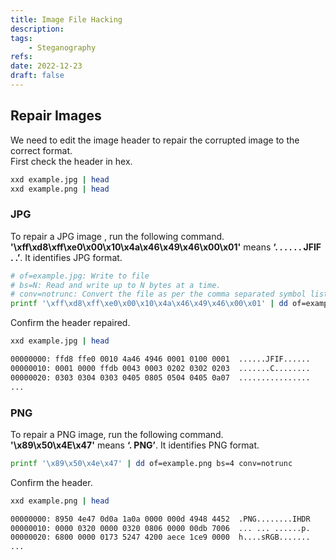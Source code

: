 ```yaml
---
title: Image File Hacking
description: 
tags:
    - Steganography
refs:
date: 2022-12-23
draft: false
---
```


## Repair Images

We need to edit the image header to repair the corrupted image to the correct format.  
First check the header in hex.

```sh
xxd example.jpg | head
xxd example.png | head
```

### JPG

To repair a JPG image , run the following command.  
**'\xff\xd8\xff\xe0\x00\x10\x4a\x46\x49\x46\x00\x01'** means **‘. . . . . . JFIF . .’**. It identifies JPG format.

```sh
# of=example.jpg: Write to file
# bs=N: Read and write up to N bytes at a time. 
# conv=notrunc: Convert the file as per the comma separated symbol list. 'notrunc' means "Do not truncate the output file."
printf '\xff\xd8\xff\xe0\x00\x10\x4a\x46\x49\x46\x00\x01' | dd of=example.jpg bs=1 conv=notrunc
```

Confirm the header repaired.

```sh
xxd example.jpg | head

00000000: ffd8 ffe0 0010 4a46 4946 0001 0100 0001  ......JFIF......
00000010: 0001 0000 ffdb 0043 0003 0202 0302 0203  .......C........
00000020: 0303 0304 0303 0405 0805 0504 0405 0a07  ................
...
```

### PNG

To repair a PNG image, run the following command.  
**'\x89\x50\x4E\x47'** means **‘. PNG’**. It identifies PNG format.

```sh
printf '\x89\x50\x4e\x47' | dd of=example.png bs=4 conv=notrunc
```

Confirm the header.

```sh
xxd example.png | head

00000000: 8950 4e47 0d0a 1a0a 0000 000d 4948 4452  .PNG........IHDR
00000010: 0000 0320 0000 0320 0806 0000 00db 7006  ... ... ......p.
00000020: 6800 0000 0173 5247 4200 aece 1ce9 0000  h....sRGB.......
...
```